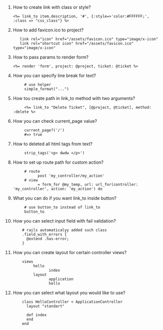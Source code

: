 1. How to create link with class or style?
      
       <%= link_to item.description, '#', {:style=>'color:#FFFFFF;', :class => "css_class"} %>
2. How to add favicon.ico to project?
      
          link rel="icon" href="/assets/favicon.ico" type="image/x-icon"
          link rel="shortcut icon" href="/assets/favicon.ico" type="image/x-icon"
3. How to pass params to render form?
      
       <%= render 'form', project: @project, ticket: @ticket %>
4. How you can specify line break for text?
            
            # use helper 
            simple_format("...")
5. How tou create path in link_to method with two arguments?
            
            <%= link_to "Delete Ticket", [@project, @ticket], method: :delete %>
6. How you can check current_page value?
            
            current_page?('/')
            #=> true
7. How to deleted all html tags from text?
      
            strip_tags('<p> dwdw </p>')

8. How to set up route path for custom action?
            
            # route
                  post 'my_controller/my_action'
            # view
                  = form_for @my_temp, url: url_for(controller: 'my_controller', action: 'my_action') do
9. What you can do if you want link_to inside button?
            
            # use button_to instead of link_to
            button_to
10. How you can select input field with fail validation?
      
            # rails automaticalyy added such class
            .field_with_errors {
              @extend .has-error;
            }
11. How you can create layout for certain controller views?
      
            views 
                 hello
                        index
                 layout
                        application
                        hello
12. How you can select what layout you would like to use?
            
            class HelloController < ApplicationController
              layout "standart"

              def index
              end
            end
